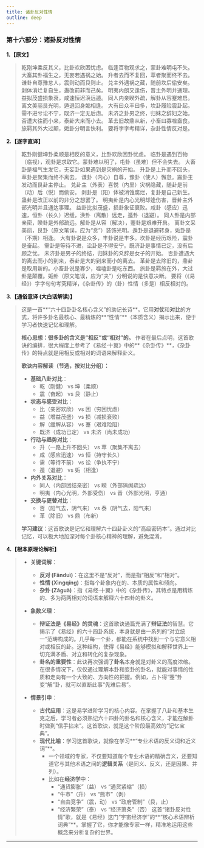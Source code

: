 ```yaml
---
title: 诸卦反对性情
outline: deep
---
```

  
### **第十六部分：诸卦反对性情**

**1.【原文】**
> 乾刚坤柔反其义，比卦欢欣困忧虑。
> 临逢百物观求之，蒙卦难明屯不失。
> 大畜其卦福生之，无妄若遇祸之始。
> 升者去而不复回，萃者聚而终不去。
> 谦卦自尊豫怠人，震则动而艮则止。
> 兑主外遇祸之藏，随前坎后偷安矣。
> 剥体消烂复自生，蛊改前非而己矣。
> 明夷内朗又逢伤，晋主外明并通理。
> 益拟茂盛损象衰，咸速恒迟涣远遁。
> 同人内亲睽外疏，解卦从容蹇难启。
> 离文美丽艮光明，遁退回身姤相逢。
> 大有曰众丰曰多，坎卦履险震卦起。
> 需不进兮讼不宁，既济一定无后虑。
> 未济之卦男之终，归妹之辞妇之始。
> 否遭大往而小来，泰卦大来而小去。
> 革去旧故鼎从新，小畜曰寡噬盍食。
> 旅羁其外大过颠，姤卦分明言快利。
> 要将字字考精详，杂卦性情反对是。

**2.【逐字直译】**
> 乾卦刚健坤卦柔顺是相反的意义，比卦欢欣困卦忧虑。
> 临卦是遇到百物（临视），观卦是求取它。蒙卦难以明了，屯卦（虽难）但不会失去。
> 大畜卦是福气生发它，无妄卦如果遇到是灾祸的开始。
> 升卦是上升而不回头，萃卦是聚集而终不离去。
> 谦卦（内心）自尊，豫卦（使人）懈怠。震卦主发动而艮卦主停止。
> 兑卦主（外表）喜悦（内里）灾祸隐藏，随卦是前（动）后（悦）而偷安。
> 剥卦是（阳）体被消蚀腐烂，复卦是自己新生。蛊卦是改正以前的非分之想罢了。
> 明夷卦是内心光明却逢伤害，晋卦主外部光明并且通达事理。
> 益卦比拟茂盛，损卦象征衰败。咸卦（感应）迅速，恒卦（长久）迟缓，涣卦（离散）远走，遁卦（退避）。
> 同人卦是内部亲密，睽卦是外部疏远。解卦是从容（解决），蹇卦是艰难开启。
> 离卦文采美丽，艮卦（原文笔误，应为“贲”）装饰光明。遁卦是退避转身，姤卦是（不期）相逢。
> 大有卦说是众多，丰卦说是丰多。坎卦是经历艰险，震卦是奋起。
> 需卦是等待不进，讼卦是不得安宁。既济卦是事情已定，没有后顾之忧。
> 未济卦是男子的终结，归妹卦的爻辞是女子的开始。
> 否卦遭遇大的离去而小的到来，泰卦是大的到来而小的离去。
> 革卦是去除旧的，鼎卦是取用新的。小畜卦说是寡少，噬嗑卦是吃东西。
> 旅卦是羁旅在外，大过卦是颠覆。姤卦（原文笔误，应为“夬”）分明说的是快意决断。
> 要将（《易经》）字字句句考究精详，《杂卦传》的（卦）性情（多是）相反相对的。

**3.【通俗意译 (大白话解读)】**
> 这是一首**“六十四卦卦名核心含义”的助记长诗**。它用**对仗**和**对比**的方式，将许多卦名最核心、最精炼的**“性情”**（本质含义）揭示出来，便于学习者快速记忆和理解。
> 
> **核心思想：很多卦的含义是“相反”或“相对”的。** 作者在最后点明，这首歌诀的编排，很大程度上参考了《易经·十翼》中的**《杂卦传》**，《杂卦传》的特点就是用相反或相对的词语来解释卦义。
> 
> **歌诀内容解读（节选，按对比分组）：**
> 
> *   **基础八卦对比**：
>     *   乾（刚健） vs 坤（柔顺）
>     *   震（奋起） vs 艮（静止）
> *   **状态与感受对比**：
>     *   比（亲密欢欣） vs 困（穷困忧虑）
>     *   益（增益茂盛） vs 损（减损衰败）
>     *   解（缓解从容） vs 蹇（艰难险阻）
>     *   既济（成功已定） vs 未济（尚未成功）
> *   **行动与趋势对比**：
>     *   升（一路上升不回头） vs 萃（聚集不离去）
>     *   咸（感应迅速） vs 恒（持守长久）
>     *   需（等待不前） vs 讼（争执不宁）
>     *   遁（退避） vs 姤（相逢）
> *   **内外关系对比**：
>     *   同人（内部团结亲密） vs 睽（外部隔阂疏远）
>     *   明夷（内心光明，外部受伤） vs 晋（外部光明，亨通）
> *   **交换与更替对比**：
>     *   否（阳气去，阴气来） vs 泰（阴气去，阳气来）
>     *   革（除旧） vs 鼎（布新）
> 
> **学习建议**：这首歌诀是记忆和理解六十四卦卦义的“高级密码本”。通过对比记忆，可以极大地加深对每个卦核心精神的理解，避免混淆。

**4.【根本原理论解析】**
> *   **关键词解**：
>     *   **反对 (Fǎnduì)**：在这里不是“反对”，而是指“相反”和“相对”。
>     *   **性情 (Xìngqíng)**：指每个卦象内在的、本质的属性和倾向。
>     *   **杂卦 (Záguà)**：指《易经·十翼》中的《杂卦传》，其特点是用精炼的、多为两两相对的词语来解释六十四卦的卦义。
> 
> *   **象数义理**：
>     *   **辩证法是《易经》的灵魂**：这首歌诀通篇充满了**辩证法**的智慧。它揭示了《易经》的六十四卦系统，本身就是由一系列的“对立统一”范畴构成的。几乎每一个卦，都能在系统中找到一个与它意义相对或相反的卦。这种结构，使得《易经》能够模拟和解释世界上一切充满矛盾、对立和转化的复杂现象。
>     *   **卦名的重要性**：此诀再次强调了**卦名**本身就是对卦义的高度浓缩。在很多情况下，仅仅通过理解本卦和变卦的卦名，就能对事情的性质和走向有一个大致的、方向性的把握。例如，占卜得“蹇”卦变“解”卦，就可以直断此事“先难后易”。
> 
> *   **情景引申**：
>     *   **古代应用**：这是易学进阶学习的核心内容。在掌握了八卦和基本生克之后，学习者必须熟记六十四卦的卦名和核心含义，才能在解卦时做到“信手拈来”。这首歌诀，就是这个阶段最高效的“记忆宝典”。
>     *   **现代比喻**：学习这首歌诀，就像在学习**“专业术语的反义词和近义词”**。
>         *   一个领域的专家，不仅要知道每个专业术语的精确含义，还要知道它与其他术语之间的**逻辑关系**（是同义、反义，还是因果、并列）。
>         *   比如在**经济学**中：
>             *   “通货膨胀”（益） vs “通货紧缩”（损）
>             *   “牛市”（升） vs “熊市”（剥）
>             *   “自由竞争”（震，动） vs “政府管制”（艮，止）
>             *   “经济繁荣”（泰） vs “经济萧条”（否）
>             这首“诸卦反对性情”歌，就是《易经》这门“宇宙经济学”的**“核心术语辨析词典”**。掌握了它，你才能像专家一样，精准地运用这些概念来分析复杂的世界。

---
